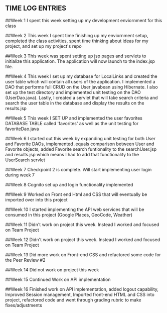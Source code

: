 ## TIME LOG ENTRIES

##Week 1
I spent this week setting up my development enviornment for this class

##Week 2
This week I spent time finishing up my enviornment setup, completed the class activities, spent time
thinking about ideas for my project, and set up my project's repo

##Week 3
This week was spent setting up jsp pages and servlets to initialize this application.  The application will now launch to the index.jsp file.

##Week 4
This week I set up my database for LocalLinks and created the user table which will contain all users of the application.  I implemented a DAO that performs full CRUD on the User javabean using Hibernate.  I also set up the test directory and implemented unit testing on the DAO (UserDao.java).  Lastly,  I created a servlet that will take search criteria and search the user table in the database and display the results on the results.jsp

##Week 5
This week I SET UP and implemented the user favorites DATABASE TABLE called 'favorites' as well as the unit testing for favoriteDao.java

##Week 6
I started out this week by expanding unit testing for both User and Favorite DAOs, implemented .equals comparison between User and Favorite objects, added Favorite search funtionality to the searchUser.jsp and results.jsp which means I had to add that functionality to the UserSearch servlet

##Week 7
Checkpoint 2 is complete. Will start implementing user login during week 7

##Week 8
Cognito set up and login functionality implemented

##Week 9
Worked on Front end Html and CSS that will eventually be imported over into this project

##Week 10
I started implementing the API web services that will be consumed in this project (Google Places, GeoCode, Weather)

##Week 11
Didn't work on project this week. Instead I worked and focused on Team Project

##Week 12
Didn't work on project this week. Instead I worked and focused on Team Project

##Week 13
Did more work on Front-end CSS and refactored some code for the Peer Review #2

##Week 14
Did not work on project this week

##Week 15
Continued Work on API implementation

##Week 16
Finished work on API implementation, added logout capability, Improved Session management, Imported front-end HTML and CSS into project, refactored code and went through grading rubric to make fixes/adjustments